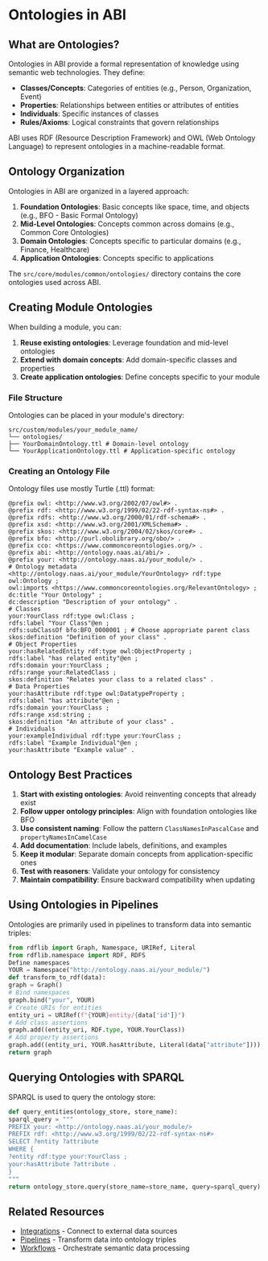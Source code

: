 # Ontologies in ABI

## What are Ontologies?

Ontologies in ABI provide a formal representation of knowledge using semantic web technologies. They define:

- **Classes/Concepts**: Categories of entities (e.g., Person, Organization, Event)
- **Properties**: Relationships between entities or attributes of entities
- **Individuals**: Specific instances of classes
- **Rules/Axioms**: Logical constraints that govern relationships

ABI uses RDF (Resource Description Framework) and OWL (Web Ontology Language) to represent ontologies in a machine-readable format.

## Ontology Organization

Ontologies in ABI are organized in a layered approach:

1. **Foundation Ontologies**: Basic concepts like space, time, and objects (e.g., BFO - Basic Formal Ontology)
2. **Mid-Level Ontologies**: Concepts common across domains (e.g., Common Core Ontologies)
3. **Domain Ontologies**: Concepts specific to particular domains (e.g., Finance, Healthcare)
4. **Application Ontologies**: Concepts specific to applications

The `src/core/modules/common/ontologies/` directory contains the core ontologies used across ABI.

## Creating Module Ontologies

When building a module, you can:

1. **Reuse existing ontologies**: Leverage foundation and mid-level ontologies
2. **Extend with domain concepts**: Add domain-specific classes and properties
3. **Create application ontologies**: Define concepts specific to your module

### File Structure

Ontologies can be placed in your module's directory: 

```
src/custom/modules/your_module_name/
└── ontologies/
├── YourDomainOntology.ttl # Domain-level ontology
└── YourApplicationOntology.ttl # Application-specific ontology
```

### Creating an Ontology File

Ontology files use mostly Turtle (.ttl) format:

```t
@prefix owl: <http://www.w3.org/2002/07/owl#> .
@prefix rdf: <http://www.w3.org/1999/02/22-rdf-syntax-ns#> .
@prefix rdfs: <http://www.w3.org/2000/01/rdf-schema#> .
@prefix xsd: <http://www.w3.org/2001/XMLSchema#> .
@prefix skos: <http://www.w3.org/2004/02/skos/core#> .
@prefix bfo: <http://purl.obolibrary.org/obo/> .
@prefix cco: <https://www.commoncoreontologies.org/> .
@prefix abi: <http://ontology.naas.ai/abi/> .
@prefix your: <http://ontology.naas.ai/your_module/> .
# Ontology metadata
<http://ontology.naas.ai/your_module/YourOntology> rdf:type owl:Ontology ;
owl:imports <https://www.commoncoreontologies.org/RelevantOntology> ;
dc:title "Your Ontology" ;
dc:description "Description of your ontology" .
# Classes
your:YourClass rdf:type owl:Class ;
rdfs:label "Your Class"@en ;
rdfs:subClassOf bfo:BFO_0000001 ; # Choose appropriate parent class
skos:definition "Definition of your class" .
# Object Properties
your:hasRelatedEntity rdf:type owl:ObjectProperty ;
rdfs:label "has related entity"@en ;
rdfs:domain your:YourClass ;
rdfs:range your:RelatedClass ;
skos:definition "Relates your class to a related class" .
# Data Properties
your:hasAttribute rdf:type owl:DatatypeProperty ;
rdfs:label "has attribute"@en ;
rdfs:domain your:YourClass ;
rdfs:range xsd:string ;
skos:definition "An attribute of your class" .
# Individuals
your:exampleIndividual rdf:type your:YourClass ;
rdfs:label "Example Individual"@en ;
your:hasAttribute "Example value" .
```

## Ontology Best Practices

1. **Start with existing ontologies**: Avoid reinventing concepts that already exist
2. **Follow upper ontology principles**: Align with foundation ontologies like BFO
3. **Use consistent naming**: Follow the pattern `ClassNamesInPascalCase` and `propertyNamesInCamelCase`
4. **Add documentation**: Include labels, definitions, and examples
5. **Keep it modular**: Separate domain concepts from application-specific ones
6. **Test with reasoners**: Validate your ontology for consistency
7. **Maintain compatibility**: Ensure backward compatibility when updating

## Using Ontologies in Pipelines

Ontologies are primarily used in pipelines to transform data into semantic triples:

```python
from rdflib import Graph, Namespace, URIRef, Literal
from rdflib.namespace import RDF, RDFS
Define namespaces
YOUR = Namespace("http://ontology.naas.ai/your_module/")
def transform_to_rdf(data):
graph = Graph()
# Bind namespaces
graph.bind("your", YOUR)
# Create URIs for entities
entity_uri = URIRef(f"{YOUR}entity/{data['id']}")
# Add class assertions
graph.add((entity_uri, RDF.type, YOUR.YourClass))
# Add property assertions
graph.add((entity_uri, YOUR.hasAttribute, Literal(data["attribute"])))
return graph
```

## Querying Ontologies with SPARQL

SPARQL is used to query the ontology store:

```python
def query_entities(ontology_store, store_name):
sparql_query = """
PREFIX your: <http://ontology.naas.ai/your_module/>
PREFIX rdf: <http://www.w3.org/1999/02/22-rdf-syntax-ns#>
SELECT ?entity ?attribute
WHERE {
?entity rdf:type your:YourClass ;
your:hasAttribute ?attribute .
}
"""
return ontology_store.query(store_name=store_name, query=sparql_query)
```

## Related Resources

- [Integrations](./integrations.md) - Connect to external data sources
- [Pipelines](./pipelines.md) - Transform data into ontology triples
- [Workflows](./workflows.md) - Orchestrate semantic data processing
